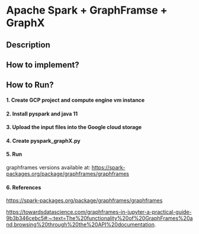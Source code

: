 # Apache Spark + GraphFramse + GraphX

## Description

## How to implement?


## How to Run?

#### 1. Create GCP project and compute engine vm instance

#### 2. Install pyspark and java 11

#### 3. Upload the input files into the Google cloud storage 

#### 4. Create pyspark_graphX.py

#### 5. Run

graphframes versions available at:
https://spark-packages.org/package/graphframes/graphframes

#### 6. References

https://spark-packages.org/package/graphframes/graphframes

https://towardsdatascience.com/graphframes-in-jupyter-a-practical-guide-9b3b346cebc5#:~:text=The%20functionality%20of%20GraphFrames%20and,browsing%20through%20the%20API%20documentation.


